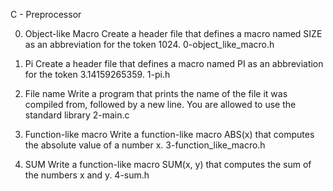 C - Preprocessor

0. Object-like Macro
Create a header file that defines a macro named SIZE as an abbreviation for the token 1024.
0-object_like_macro.h

1. Pi
Create a header file that defines a macro named PI as an abbreviation for the token 3.14159265359.
1-pi.h

2. File name
Write a program that prints the name of the file it was compiled from, followed by a new line.
You are allowed to use the standard library
2-main.c

3. Function-like macro
Write a function-like macro ABS(x) that computes the absolute value of a number x.
3-function_like_macro.h

4. SUM
Write a function-like macro SUM(x, y) that computes the sum of the numbers x and y.
4-sum.h
